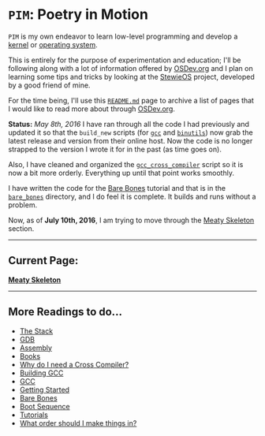 `PIM`: Poetry in Motion 
================

`PIM` is my own endeavor to learn low-level programming and develop a [kernel] or [operating system].

This is entirely for the purpose of experimentation and education; I'll be following along with a lot of information offered by [OSDev.org] and I plan on learning some tips and tricks by looking at the [StewieOS] project, developed by a good friend of mine.

For the time being, I'll use this [`README.md`](README.md) page to archive a list of pages that I would like to read more about through [OSDev.org]. 


__Status:__ _May 8th, 2016_ I have ran through all the code I had previously and updated it so that the `build_new` scripts (for [`gcc`][gcc] and [`binutils`][binutils]) now grab the latest release and version from their online host. Now the code is no longer strapped to the version I wrote it for in the past (as time goes on).

Also, I have cleaned and organized the [`gcc_cross_compiler`](gcc_cross_compiler) script so it is now a bit more orderly. Everything up until that point works smoothly. 

I have written the code for the [Bare Bones] tutorial and that is in the [`bare_bones`](01_bare_bones) directory, and I do feel it is complete. It builds and runs without a problem. 

Now, as of __July 10th, 2016__, I am trying to move through the [Meaty Skeleton] section. 

--------

Current Page:
-----

__[Meaty Skeleton]__



--------

More Readings to do...
-----

* [The Stack](http://wiki.osdev.org/Stack)
* [GDB](http://wiki.osdev.org/GDB)
* [Assembly](http://wiki.osdev.org/Assembly)
* [Books](http://wiki.osdev.org/Books)
* [Why do I need a Cross Compiler?](http://wiki.osdev.org/Why_do_I_need_a_Cross_Compiler%3F)
* [Building GCC](http://wiki.osdev.org/Building_GCC)
* [GCC](http://wiki.osdev.org/GCC)
* [Getting Started](http://wiki.osdev.org/Getting_Started)
* [Bare Bones]
* [Boot Sequence](http://wiki.osdev.org/Boot_Sequence)
* [Tutorials](http://wiki.osdev.org/Tutorials)
* [What order should I make things in?](http://wiki.osdev.org/What_order_should_I_make_things_in)



[kernel]: https://en.wikipedia.org/wiki/Kernel_%28operating_system%29
[operating system]: https://en.wikipedia.org/wiki/Operating_system
[OSDev.org]: http://osdev.org 
[StewieOS]: https://github.com/Caleb1994/StewieOS
[gcc]: https://gcc.gnu.org/
[Bare Bones]: http://wiki.osdev.org/Bare_Bones
[binutils]: https://www.gnu.org/software/binutils/
[Meaty Skeleton]: http://wiki.osdev.org/Meaty_Skeleton